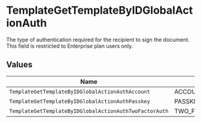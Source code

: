 # TemplateGetTemplateByIDGlobalActionAuth

The type of authentication required for the recipient to sign the document. This field is restricted to Enterprise plan users only.


## Values

| Name                                                   | Value                                                  |
| ------------------------------------------------------ | ------------------------------------------------------ |
| `TemplateGetTemplateByIDGlobalActionAuthAccount`       | ACCOUNT                                                |
| `TemplateGetTemplateByIDGlobalActionAuthPasskey`       | PASSKEY                                                |
| `TemplateGetTemplateByIDGlobalActionAuthTwoFactorAuth` | TWO_FACTOR_AUTH                                        |